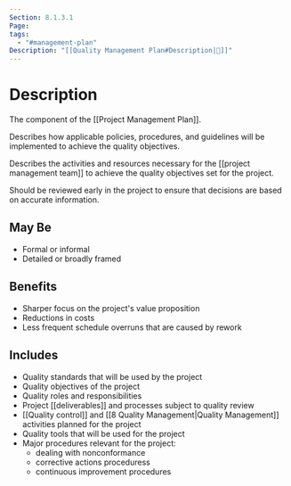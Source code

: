 ```yaml
---
Section: 8.1.3.1
Page: 
tags:
  - "#management-plan"
Description: "[[Quality Management Plan#Description|📝]]"
---
```

# Description
The component of the [[Project Management Plan]].

Describes how applicable policies, procedures, and guidelines will be implemented to achieve the quality objectives.

Describes the activities and resources necessary for the [[project management team]] to achieve the quality objectives set for the project.

Should be reviewed early in the project to ensure that decisions are based on accurate information.
## May Be
- Formal or informal
- Detailed or broadly framed
## Benefits
- Sharper focus on the project's value proposition
- Reductions in costs
- Less frequent schedule overruns that are caused by rework
## Includes
- Quality standards that will be used by the project
- Quality objectives of the project
- Quality roles and responsibilities
- Project [[deliverables]] and processes subject to quality review
- [[Quality control]] and [[8 Quality Management|Quality Management]] activities planned for the project
- Quality tools that will be used for the project
- Major procedures relevant for the project:
	- dealing with nonconformance
	- corrective actions proceduress
	- continuous improvement procedures